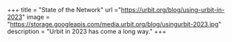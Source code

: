 +++
title = "State of the Network"
url ="https://urbit.org/blog/using-urbit-in-2023"
image = "https://storage.googleapis.com/media.urbit.org/blog/usingurbit-2023.jpg"
description = "Urbit in 2023 has come a long way."
+++
